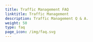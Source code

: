 ```yaml
---
title: Traffic Management FAQ
linktitle: Traffic Management
description: Traffic Management Q & A.
weight: 50
type: faq
page_icon: /img/faq.svg
---
```

